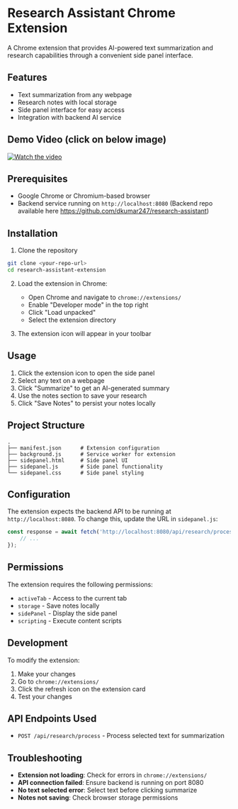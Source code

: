 # Research Assistant Chrome Extension

A Chrome extension that provides AI-powered text summarization and research capabilities through a convenient side panel interface.

## Features

- Text summarization from any webpage
- Research notes with local storage
- Side panel interface for easy access
- Integration with backend AI service
  
## Demo Video (click on below image)

[![Watch the video](https://img.youtube.com/vi/otuJlxIWG94/hqdefault.jpg)](https://youtu.be/otuJlxIWG94)

## Prerequisites

- Google Chrome or Chromium-based browser
- Backend service running on `http://localhost:8080` (Backend repo available here https://github.com/dkumar247/research-assistant)

## Installation

1. Clone the repository
```bash
git clone <your-repo-url>
cd research-assistant-extension
```

2. Load the extension in Chrome:
   - Open Chrome and navigate to `chrome://extensions/`
   - Enable "Developer mode" in the top right
   - Click "Load unpacked"
   - Select the extension directory

3. The extension icon will appear in your toolbar

## Usage

1. Click the extension icon to open the side panel
2. Select any text on a webpage
3. Click "Summarize" to get an AI-generated summary
4. Use the notes section to save your research
5. Click "Save Notes" to persist your notes locally

## Project Structure

```
.
├── manifest.json      # Extension configuration
├── background.js      # Service worker for extension
├── sidepanel.html     # Side panel UI
├── sidepanel.js       # Side panel functionality
└── sidepanel.css      # Side panel styling
```

## Configuration

The extension expects the backend API to be running at `http://localhost:8080`. To change this, update the URL in `sidepanel.js`:

```javascript
const response = await fetch('http://localhost:8080/api/research/process', {
    // ...
});
```

## Permissions

The extension requires the following permissions:
- `activeTab` - Access to the current tab
- `storage` - Save notes locally
- `sidePanel` - Display the side panel
- `scripting` - Execute content scripts

## Development

To modify the extension:
1. Make your changes
2. Go to `chrome://extensions/`
3. Click the refresh icon on the extension card
4. Test your changes

## API Endpoints Used

- `POST /api/research/process` - Process selected text for summarization

## Troubleshooting

- **Extension not loading**: Check for errors in `chrome://extensions/`
- **API connection failed**: Ensure backend is running on port 8080
- **No text selected error**: Select text before clicking summarize
- **Notes not saving**: Check browser storage permissions
